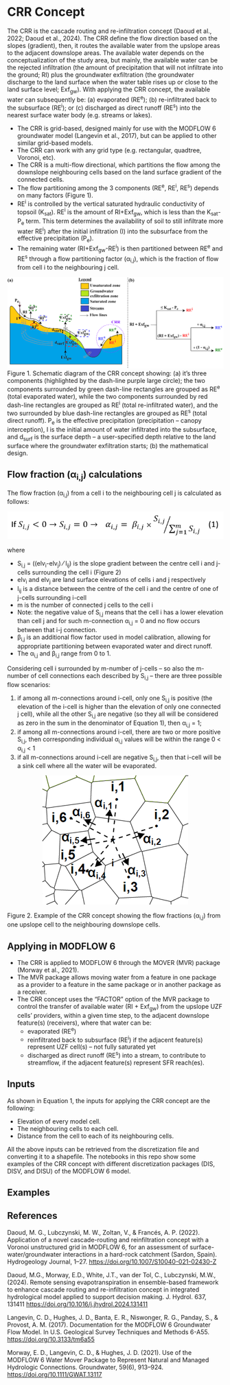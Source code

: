 # CRR Concept
The CRR is the cascade routing and re-infiltration concept (Daoud et al., 2022; Daoud et al., 2024). The CRR define the flow direction based on the slopes (gradient), then, it routes the available water from the upslope areas to the adjacent downslope areas.
The available water depends on the conceptualization of the study area, but mainly, the available water can be the rejected infiltration (the amount of precipitation that will not infiltrate into the ground; RI) plus the groundwater exfiltration (the groundwater discharge to the land surface when the water table rises up or close to the land surface level; Exf<sub>gw</sub>). With applying the CRR concept, the available water can subsequently be: (a) evaporated (RE<sup>e</sup>); (b) re-infiltrated back to the subsurface (RE<sup>i</sup>); or (c) discharged as direct runoff (RE<sup>s</sup>) into the nearest surface water body (e.g. streams or lakes).

- The CRR is grid-based, designed mainly for use with the MODFLOW 6 groundwater model (Langevin et al., 2017), but can be applied to other similar grid-based models.
- The CRR can work with any grid type (e.g. rectangular, quadtree, Voronoi, etc).
- The CRR is a multi-flow directional, which partitions the flow among the downslope neighbouring cells based on the land surface gradient of the connected cells. 
- The flow partitioning among the 3 components (RE<sup>e</sup>, RE<sup>i</sup>, RE<sup>s</sup>) depends on many factors (Figure 1).
- RE<sup>i</sup> is controlled by the vertical saturated hydraulic conductivity of topsoil (K<sub>sat</sub>). RE<sup>i</sup> is the amount of RI+Exf<sub>gw</sub>, which is less than the K<sub>sat</sub>-P<sub>e</sub> term. This term determines the availability of soil to still infiltrate more water RE<sup>i</sup>) after the initial infiltration (I) into the subsurface from the effective precipitation (P<sub>e</sub>).
- The remaining water (RI+Exf<sub>gw</sub>-RE<sup>i</sup>) is then partitioned between RE<sup>e</sup> and RE<sup>s</sup> through a flow partitioning factor (α<sub>i,j</sub>), which is the fraction of flow from cell i to the neighbouring j cell.


![plot](https://github.com/MostafaGomaa93/CRR_concept/blob/main/images/CRR_concept.png)
Figure 1. Schematic diagram of the CRR concept showing: (a) it’s three components (highlighted by the dash-line purple large circle); the two components surrounded by green dash-line rectangles are grouped as RE<sup>e</sup> (total evaporated water), while the two components surrounded by red dash-line rectangles are grouped as RE<sup>i</sup> (total re-infiltrated water), and the two surrounded by blue dash-line rectangles are grouped as RE<sup>s</sup> (total direct runoff). P<sub>e</sub> is the effective precipitation (precipitation – canopy interception), I is the initial amount of water infiltrated into the subsurface, and d<sub>surf</sub> is the surface depth – a user-specified depth relative to the land surface where the groundwater exfiltration starts; (b) the mathematical design.

## Flow fraction (α<sub>i,j</sub>) calculations
The flow fraction (α<sub>i,j</sub>) from a cell i to the neighbouring cell j is calculated as follows:

<p align="center">
  <img src="https://github.com/MostafaGomaa93/CRR_concept/blob/main/images/CRR%20equation.png" />
</p>

where
- S<sub>i,j</sub> = ((elv<sub>i</sub>-elv<sub>j</sub>) ⁄ l<sub>ij</sub>) is the slope gradient between the centre cell i and j-cells surrounding the cell i (Figure 2)
- elv<sub>i</sub> and elv<sub>j</sub> are land surface elevations of cells i and j respectively
- l<sub>ij</sub> is a distance between the centre of the cell i and the centre of one of j-cells surrounding i-cell
- m is the number of connected j cells to the cell i
- Note: the negative value of S<sub>i,j</sub> means that the cell i has a lower elevation than cell j and for such m-connection α<sub>i,j</sub> = 0 and no flow occurs between that i-j connection.
- β<sub>i,j</sub> is an additional flow factor used in model calibration, allowing for appropriate partitioning between evaporated water and direct runoff.
- The α<sub>i,j</sub> and β<sub>i,j</sub> range from 0 to 1.

Considering cell i surrounded by m-number of j-cells – so also the m-number of cell connections each described by S<sub>i,j</sub> – there are three possible flow scenarios:
1) if among all m-connections around i-cell, only one S<sub>i,j</sub> is positive (the elevation of the i-cell is higher than the elevation of only one connected j cell), while all the other S<sub>i,j</sub> are negative (so they all will be considered as zero in the sum in the denominator of Equation 1), then α<sub>i,j</sub> = 1;
2) if among all m-connections around i-cell, there are two or more positive S<sub>i,j</sub>, then corresponding individual α<sub>i,j</sub> values will be within the range 0 < α<sub>i,j</sub> < 1
3) if all m-connections around i-cell are negative S<sub>i,j</sub>, then that i-cell will be a sink cell where all the water will be evaporated.


<p align="center">
  <img src="https://github.com/MostafaGomaa93/CRR_concept/blob/main/images/CRR%20alphas%20example.png" />
</p>

Figure 2. Example of the CRR concept showing the flow fractions (α<sub>i,j</sub>) from one upslope cell to the neighbouring downslope cells.

## Applying in MODFLOW 6
- The CRR is applied to MODFLOW 6 through the MOVER (MVR) package (Morway et al., 2021).
- The MVR package allows moving water from a feature in one package as a provider to a feature in the same package or in another package as a receiver.
- The CRR concept uses the “FACTOR” option of the MVR package to control the transfer of available water (RI + Exf<sub>gw</sub>) from the upslope UZF cells’ providers, within a given time step, to the adjacent downslope feature(s) (receivers), where that water can be:
	- evaporated (RE<sup>e</sup>)
 	- reinfiltrated back to subsurface (RE<sup>i</sup>) if the adjacent feature(s) represent UZF cell(s) – not fully saturated yet
  	- discharged as direct runoff (RE<sup>s</sup>) into a stream, to contribute to streamflow, if the adjacent feature(s) represent SFR reach(es).

## Inputs
As shown in Equation 1, the inputs for applying the CRR concept are the following:
- Elevation of every model cell.
- The neighbouring cells to each cell.
- Distance from the cell to each of its neighbouring cells.

All the above inputs can be retrieved from the discretization file and converting it to a shapefile. The notebooks in this repo show some examples of the CRR concept with different discretization packages (DIS, DISV, and DISU) of the MODFLOW 6 model.

## Examples

## References
Daoud, M. G., Lubczynski, M. W., Zoltan, V., & Francés, A. P. (2022). Application of a novel cascade-routing and reinfiltration concept with a Voronoi unstructured grid in MODFLOW 6, for an assessment of surface-water/groundwater interactions in a hard-rock catchment (Sardon, Spain). Hydrogeology Journal, 1–27. https://doi.org/10.1007/S10040-021-02430-Z

Daoud, M.G., Morway, E.D., White, J.T., van der Tol, C., Lubczynski, M.W., (2024). Remote sensing evapotranspiration in ensemble-based framework to
enhance cascade routing and re-infiltration concept in integrated hydrological model applied to support decision making. J. Hydrol. 637, 131411 https://doi.org/10.1016/j.jhydrol.2024.131411

Langevin, C. D., Hughes, J. D., Banta, E. R., Niswonger, R. G., Panday, S., & Provost, A. M. (2017). Documentation for the MODFLOW 6 Groundwater Flow Model. In U.S. Geological Survey Techniques and Methods 6-A55. https://doi.org/10.3133/tm6a55

Morway, E. D., Langevin, C. D., & Hughes, J. D. (2021). Use of the MODFLOW 6 Water Mover Package to Represent Natural and Managed Hydrologic Connections. Groundwater, 59(6), 913–924. https://doi.org/10.1111/GWAT.13117
